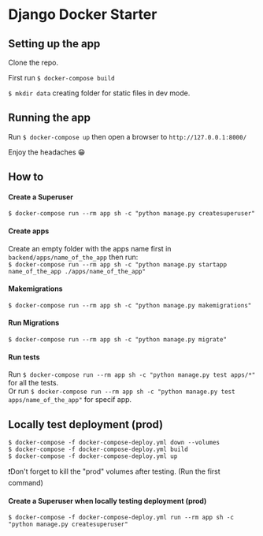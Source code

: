 Django Docker Starter
===

## Setting up the app

Clone the repo.  

First run `$ docker-compose build`  

`$ mkdir data` creating folder for static files in dev mode.


## Running the app

Run `$ docker-compose up` then open a browser to `http://127.0.0.1:8000/`  


Enjoy the headaches 😁


## How to

#### Create a Superuser

`$ docker-compose run --rm app sh -c "python manage.py createsuperuser"`


#### Create apps

Create an empty folder with the apps name first in `backend/apps/name_of_the_app` then run:  
`$ docker-compose run --rm app sh -c "python manage.py startapp name_of_the_app ./apps/name_of_the_app"`


#### Makemigrations

`$ docker-compose run --rm app sh -c "python manage.py makemigrations"`


#### Run Migrations

`$ docker-compose run --rm app sh -c "python manage.py migrate"`


#### Run tests

Run `$ docker-compose run --rm app sh -c "python manage.py test apps/*"` for all the tests.  
Or run `$ docker-compose run --rm app sh -c "python manage.py test apps/name_of_the_app"` for specif app.


## Locally test deployment (prod)

```
$ docker-compose -f docker-compose-deploy.yml down --volumes
$ docker-compose -f docker-compose-deploy.yml build
$ docker-compose -f docker-compose-deploy.yml up
```
❗️Don't forget to kill the "prod" volumes after testing. (Run the first command)


#### Create a Superuser when locally testing deployment (prod)

`$ docker-compose -f docker-compose-deploy.yml run --rm app sh -c "python manage.py createsuperuser"`